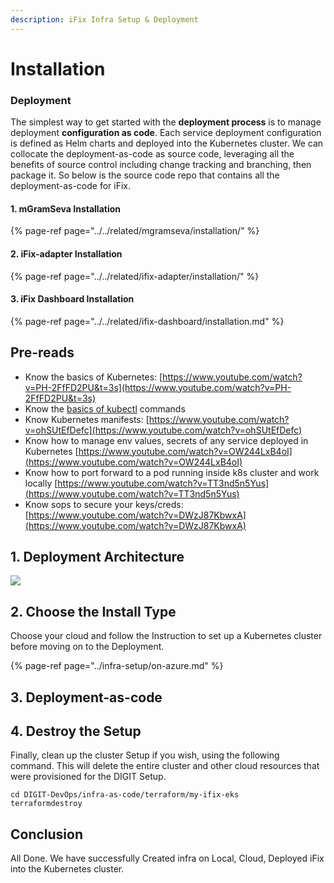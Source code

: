 ```yaml
---
description: iFix Infra Setup & Deployment
---
```


# Installation

### Deployment

The simplest way to get started with the **deployment process** is to manage deployment **configuration as code**. Each service deployment configuration is defined as Helm charts and deployed into the Kubernetes cluster. We can collocate the deployment-as-code as source code, leveraging all the benefits of source control including change tracking and branching, then package it. So below is the source code repo that contains all the deployment-as-code for iFix.

#### 1. mGramSeva Installation

{% page-ref page="../../related/mgramseva/installation/" %}

#### 2. iFix-adapter Installation

{% page-ref page="../../related/ifix-adapter/installation/" %}

#### 3. iFix Dashboard Installation

{% page-ref page="../../related/ifix-dashboard/installation.md" %}



##  <a id="pre-read"></a>

## Pre-reads <a id="pre-read"></a>

* Know the basics of Kubernetes: [https://www.youtube.com/watch?v=PH-2FfFD2PU&t=3s](https://www.youtube.com/watch?v=PH-2FfFD2PU&t=3s)
* Know the [basics of kubectl](https://www.tutorialspoint.com/kubernetes/kubernetes_kubectl_commands.htm) commands
* Know Kubernetes manifests: [https://www.youtube.com/watch?v=ohSUtEfDefc](https://www.youtube.com/watch?v=ohSUtEfDefc)
* Know how to manage env values, secrets of any service deployed in Kubernetes [https://www.youtube.com/watch?v=OW244LxB4oI](https://www.youtube.com/watch?v=OW244LxB4oI)
* Know how to port forward to a pod running inside k8s cluster and work locally [https://www.youtube.com/watch?v=TT3nd5n5Yus](https://www.youtube.com/watch?v=TT3nd5n5Yus)
* Know sops to secure your keys/creds: [https://www.youtube.com/watch?v=DWzJ87KbwxA](https://www.youtube.com/watch?v=DWzJ87KbwxA)

## 1. Deployment Architecture <a id="v-1-choose-the-cloud"></a>

![](https://lh4.googleusercontent.com/JkymqACmPBvb3Y77UrqghaQifq1YYC_IfujLtK9eaXcIcMwvkBBx0thuGO7UD2BssAflbyyE2u9teNkqKLywDet09cl0fVO6GfgqFnRjUIRSLahvj5v7mT97sl8MKuYcFj2qfntM8Zs=s0)

## 2. Choose the Install Type <a id="v-1-choose-the-cloud"></a>

Choose your cloud and follow the Instruction to set up a Kubernetes cluster before moving on to the Deployment.

{% page-ref page="../infra-setup/on-azure.md" %}



## 3. Deployment-as-code

## 4. Destroy the Setup <a id="5-destroy-the-cluster"></a>

Finally, clean up the cluster Setup if you wish, using the following command. This will delete the entire cluster and other cloud resources that were provisioned for the DIGIT Setup.

```text
cd DIGIT-DevOps/infra-as-code/terraform/my-ifix-eks
terraformdestroy​
```

## Conclusion <a id="conclusion"></a>

All Done. We have successfully Created infra on Local, Cloud, Deployed iFix into the Kubernetes cluster.

